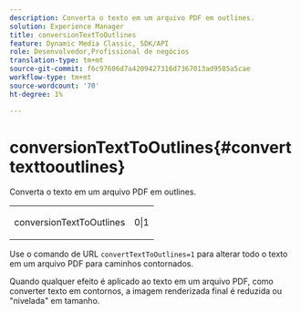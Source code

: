```yaml
---
description: Converta o texto em um arquivo PDF em outlines.
solution: Experience Manager
title: conversionTextToOutlines
feature: Dynamic Media Classic, SDK/API
role: Desenvolvedor,Profissional de negócios
translation-type: tm+mt
source-git-commit: f6c97606d7a4209427316d7367013ad9585a5cae
workflow-type: tm+mt
source-wordcount: '70'
ht-degree: 1%

---
```



# conversionTextToOutlines{#converttexttooutlines}

Converta o texto em um arquivo PDF em outlines.

<table id="simpletable_FDE0D8786BC747AF87A336452500E695"> 
 <tr class="strow"> 
  <td class="stentry"> <p><span class="codeph"> conversionTextToOutlines</span> </p> </td> 
  <td class="stentry"> <p>0|1 </p></td> 
 </tr> 
</table>

Use o comando de URL `convertTextToOutlines=1` para alterar todo o texto em um arquivo PDF para caminhos contornados.

Quando qualquer efeito é aplicado ao texto em um arquivo PDF, como converter texto em contornos, a imagem renderizada final é reduzida ou &quot;nivelada&quot; em tamanho.
